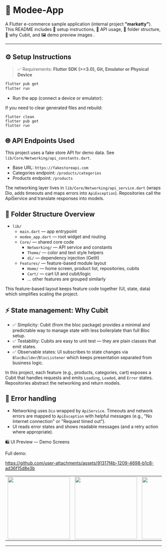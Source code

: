 # 🛒 Modee-App

A Flutter e-commerce sample application (internal project **"markatty"**).  
This README includes 🚀 setup instructions, 🔌 API usage, 📁 folder structure, 🎯 why Cubit, and 🖼️ demo preview images .

---

## ⚙️ Setup Instructions

> ✅ Requirements: **Flutter SDK (>=3.0), Git, Emulator or Physical Device**

```bash
flutter pub get
flutter run

```

- Run the app (connect a device or emulator):

If you need to clear generated files and rebuild:

```pwsh
flutter clean
flutter pub get
flutter run
```

## 🌐 API Endpoints Used

This project uses a fake store API for demo data. See `lib/Core/Networking/api_constants.dart`.

- Base URL: `https://fakestoreapi.com`
- Categories endpoint: `/products/categories`
- Products endpoint: `/products`

The networking layer lives in `lib/Core/Networking/api_service.dart` (wraps Dio, adds timeouts and maps errors into `ApiException`). Repositories call the ApiService and translate responses into models.

## 📁 Folder Structure Overview
- `lib/`
	- `main.dart` — app entrypoint
	- `modee_app.dart` — root widget and routing
	- `Core/` — shared core code
		- `Networking/` — API service and constants
		- `Theme/` — color and text style helpers
		- `di/` — dependency injection (GetIt)
	- `Features/` — feature-based module layout
		- `Home/` — home screen, product list, repositories, cubits
		- `Cart/` — cart UI and cubit/logic
		- ... other features are grouped similarly

This feature-based layout keeps feature code together (UI, state, data) which simplifies scaling the project.

## ⚡ State management: Why Cubit

- ✅ Simplicity: Cubit (from the bloc package) provides a minimal and predictable way to manage state with less boilerplate than full Bloc setup.
- ✅ Testability: Cubits are easy to unit test — they are plain classes that emit states.
- ✅ Observable states: UI subscribes to state changes via `BlocBuilder`/`BlocListener` which keeps presentation separated from business logic.

In this project, each feature (e.g., products, categories, cart) exposes a Cubit that handles requests and emits `Loading`, `Loaded`, and `Error` states. Repositories abstract the networking and return models.

## 🚨 Error handling

- Networking uses `Dio` wrapped by `ApiService`. Timeouts and network errors are mapped to `ApiException` with helpful messages (e.g., "No Internet connection" or "Request timed out").
- UI reads error states and shows readable messages (and a retry action where appropriate).

🛍️ UI Preview — Demo Screens

Full demo:

https://github.com/user-attachments/assets/91317f4b-1209-4698-b1c8-ad36f15d8e3b

<table>
  <tr>
    <td><img src="https://github.com/user-attachments/assets/498dd5e1-6028-4b3b-b4eb-2ce1589bf908" width="200"/></td>
    <td><img src="https://github.com/user-attachments/assets/5d392cdb-40d9-43c5-8cf8-f0e9b368b9cd" width="200"/></td>
    <td><img src="https://github.com/user-attachments/assets/2cb39976-0d0f-407d-a8ef-bcfd47df067d" width="200"/></td>
    <td><img src="https://github.com/user-attachments/assets/f75aa537-195a-4978-9338-e41d1bb0add2" width="200"/></td>
  </tr>
</table>



---

